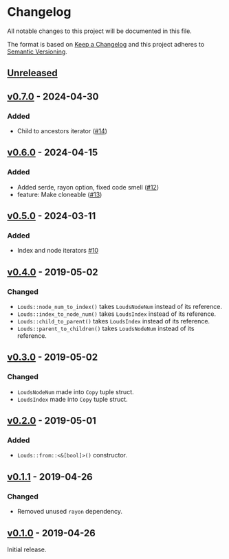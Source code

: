 # Changelog
All notable changes to this project will be documented in this file.

The format is based on [Keep a Changelog](http://keepachangelog.com/en/1.0.0/)
and this project adheres to [Semantic Versioning](http://semver.org/spec/v2.0.0.html).

## [Unreleased]

## [v0.7.0] - 2024-04-30

### Added

- Child to ancestors iterator ([#14](https://github.com/laysakura/louds-rs/pull/14))

## [v0.6.0] - 2024-04-15

### Added

- Added serde, rayon option, fixed code smell ([#12](https://github.com/laysakura/louds-rs/pull/12/))
- feature: Make cloneable ([#13](https://github.com/laysakura/louds-rs/pull/13))

## [v0.5.0] - 2024-03-11

### Added

- Index and node iterators [#10](https://github.com/laysakura/louds-rs/pull/10)

## [v0.4.0] - 2019-05-02
### Changed
- `Louds::node_num_to_index()` takes `LoudsNodeNum` instead of its reference.
- `Louds::index_to_node_num()` takes `LoudsIndex` instead of its reference.
- `Louds::child_to_parent()` takes `LoudsIndex` instead of its reference.
- `Louds::parent_to_children()` takes `LoudsNodeNum` instead of its reference.

## [v0.3.0] - 2019-05-02
### Changed
- `LoudsNodeNum` made into `Copy` tuple struct.
- `LoudsIndex` made into `Copy` tuple struct.

## [v0.2.0] - 2019-05-01
### Added
- `Louds::from::<&[bool]>()` constructor.

## [v0.1.1] - 2019-04-26
### Changed
- Removed unused `rayon` dependency.

## [v0.1.0] - 2019-04-26
Initial release.

[Unreleased]: https://github.com/laysakura/louds-rs/compare/v0.7.0...HEAD
[v0.7.0]: https://github.com/laysakura/louds-rs/compare/v0.6.0...v0.7.0
[v0.6.0]: https://github.com/laysakura/louds-rs/compare/v0.5.0...v0.6.0
[v0.5.0]: https://github.com/laysakura/louds-rs/compare/v0.4.0...v0.5.0
[v0.4.0]: https://github.com/laysakura/louds-rs/compare/v0.3.0...v0.4.0
[v0.3.0]: https://github.com/laysakura/louds-rs/compare/v0.2.0...v0.3.0
[v0.2.0]: https://github.com/laysakura/louds-rs/compare/v0.1.1...v0.2.0
[v0.1.1]: https://github.com/laysakura/louds-rs/compare/v0.1.0...v0.1.1
[v0.1.0]: https://github.com/laysakura/louds-rs/compare/89fad3a...v0.1.0
